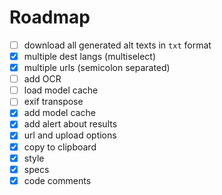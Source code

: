 # Roadmap

- [ ] download all generated alt texts in `txt` format
- [x] multiple dest langs (multiselect)
- [x] multiple urls (semicolon separated)
- [ ] add OCR
- [ ] load model cache
- [ ] exif transpose
- [x] add model cache
- [x] add alert about results
- [x] url and upload options
- [x] copy to clipboard
- [x] style
- [x] specs
- [x] code comments
